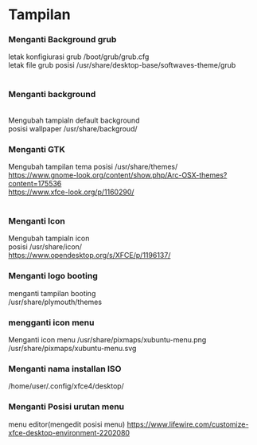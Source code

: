# Tampilan

### Menganti Background grub
letak konfigiurasi grub
/boot/grub/grub.cfg
<br>
letak file grub
posisi /usr/share/desktop-base/softwaves-theme/grub
<br><br>

### Menganti background
<br>Mengubah tampialn default background
<br>posisi wallpaper /usr/share/backgroud/


### Menganti GTK
Mengubah tampilan tema 
posisi /usr/share/themes/
<br>https://www.gnome-look.org/content/show.php/Arc-OSX-themes?content=175536
<br>https://www.xfce-look.org/p/1160290/
<br><br>

### Menganti Icon
Mengubah tampialn icon
<br>posisi /usr/share/icon/
<br>https://www.opendesktop.org/s/XFCE/p/1196137/

### Menganti logo booting
menganti tampilan booting
<br>/usr/share/plymouth/themes

### mengganti icon menu
Menganti icon menu
/usr/share/pixmaps/xubuntu-menu.png
/usr/share/pixmaps/xubuntu-menu.svg
<br>

### Menganti nama installan ISO
/home/user/.config/xfce4/desktop/

### Menganti Posisi urutan menu
menu editor(mengedit posisi menu)
https://www.lifewire.com/customize-xfce-desktop-environment-2202080



